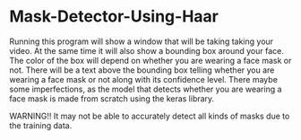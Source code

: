 # Mask-Detector-Using-Haar
Running this program will show a window that will be taking taking your video. 
At the same time it will also show a bounding box around your face.
The color of the box will depend on whether you are wearing a face mask or not.
There will be a text above the bounding box telling whether you are wearing a face mask or not along with its confidence level.
There maybe some imperfections, as the model that detects whether you are wearing a face mask is made from scratch using the keras library.

WARNING!!
It may not be able to accurately detect all kinds of masks due to the training data.
